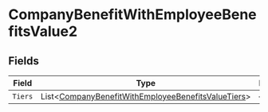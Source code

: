 # CompanyBenefitWithEmployeeBenefitsValue2


## Fields

| Field                                                                                                                         | Type                                                                                                                          | Required                                                                                                                      | Description                                                                                                                   |
| ----------------------------------------------------------------------------------------------------------------------------- | ----------------------------------------------------------------------------------------------------------------------------- | ----------------------------------------------------------------------------------------------------------------------------- | ----------------------------------------------------------------------------------------------------------------------------- |
| `Tiers`                                                                                                                       | List<[CompanyBenefitWithEmployeeBenefitsValueTiers](../../Models/Components/CompanyBenefitWithEmployeeBenefitsValueTiers.md)> | :heavy_minus_sign:                                                                                                            | N/A                                                                                                                           |